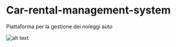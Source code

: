 # Car-rental-management-system
Piattaforma per la gestione dei noleggi auto

![alt text](https://github.com/R4shVs/Car-rental-management-system-/blob/main/dashboard.png)
